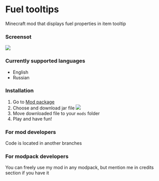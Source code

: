 # Fuel tooltips
Minecraft mod that displays fuel properties in item tooltip

### Screensot
![](https://sun9-53.userapi.com/c858028/v858028896/861a6/ZTrNRVQ6zVI.jpg)

### Currently supported languages
 * English
 * Russian
 
### Installation
 1. Go to [Mod package](https://github.com/Plasticable/FuelTooltips/packages/25966)
 2. Choose and download jar file
 ![](https://sun9-12.userapi.com/c857528/v857528072/84e27/7pU6O-_x6Tc.jpg)
 3. Move downloaded file to your `mods` folder
 4. Play and have fun!

### For mod developers
Code is located in another branches

### For modpack developers
You can freely use my mod in any modpack, but mention me in credits section if you have it
